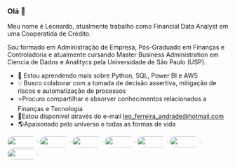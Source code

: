 ### Olá 👋
Meu nome é Leonardo, atualmente trabalho como Financial Data Analyst em uma Cooperatida de Crédito.

Sou formado em Administração de Empresa, Pós-Graduado em Finanças e Controladoria e atualmente cursando Master Business Administration em Ciencia de Dados e Analitycs pela Universidade de São Paulo (USP).

- 📙 Estou aprendendo mais sobre Python, SQL, Power BI e AWS
- 💡 Busco colaborar com a tomada de decisão assertiva, mitigação de riscos e automatização de processos
- ⭐Procuro compartilhar e absorver conhecimentos relacionados a Finanças e Tecnologia
- 📩Estou disponivel através do e-mail leo_ferreira_andrade@hotmail.com
- 🌎Apaixonado pelo universo e todas as formas de vida
<p></p>

<a href="https://www.linkedin.com/in/leonardoferreiradeandrade/" target="_blank"> <img src="https://img.shields.io/badge/LinkedIn-0077B5?style=for-the-badge&logo=linkedin&logoColor=white" height="25" width="70" style="border-radius:30px" target="_blank"></a> 
<img src="https://img.shields.io/badge/Python-14354C?style=for-the-badge&logo=python&logoColor=white" height="25" width="70" style="border-radius:30px" target="_blank"></a></a> <img src="https://img.shields.io/badge/R-276DC3?style=for-the-badge&logo=r&logoColor=white" height="25" width="70" style="border-radius:30px" target="_blank"></a></a>
<img src="https://img.shields.io/badge/MySQL-00000F?style=for-the-badge&logo=mysql&logoColor=white" height="25" width="70" style="border-radius:30px" target="_blank"></a></a>
<img src="https://img.shields.io/badge/Microsoft_Office-D83B01?style=for-the-badge&logo=microsoft-office&logoColor=white" height="25" width="70" style="border-radius:30px" target="_blank"></a></a>
<img src="https://img.shields.io/badge/Amazon_AWS-FF9900?style=for-the-badge&logo=amazonaws&logoColor=white" height="25" width="70" style="border-radius:30px" target="_blank"></a></a>
<img src="https://cetax.com.br/wp-content/uploads/2016/10/PowerBI-e1557666264791.jpg" width="70" height="25" style="border-radius:30px" target="_blank"></a></a>


